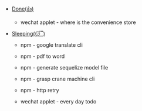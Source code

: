 
*   [Done(:thumbsup:)](#donethumbsup)

	* wechat applet - where is the convenience store

*   [Sleeping(:sleeping:)](#sleepingsleeping)

	* npm - google translate cli

	* npm - pdf to word
	
	* npm - generate sequelize model file

	* npm - grasp crane machine cli
	
	* npm - http retry

	* wechat applet - every day todo

